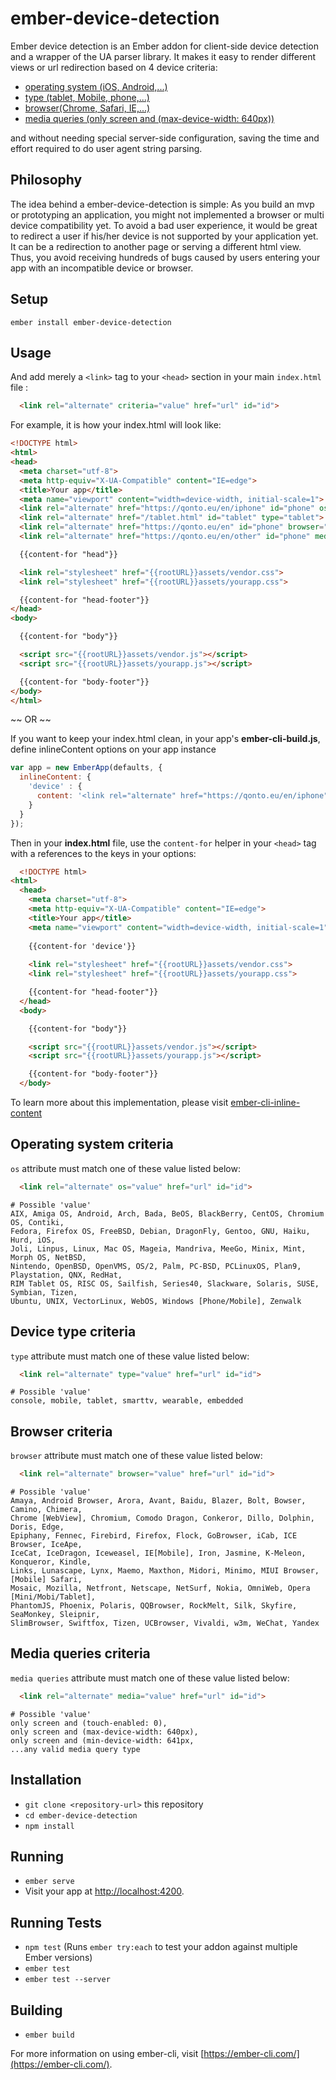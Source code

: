 # ember-device-detection

Ember device detection is an Ember addon for client-side device detection and a wrapper of the UA parser library. It makes it easy to render different views or url redirection based on  4 device criteria:
  * [operating system (iOS, Android,...)](#os)
  * [type (tablet, Mobile, phone,...)](#type)
  * [browser(Chrome, Safari, IE,...) ](#browser)
  * [media queries (only screen and (max-device-width: 640px))](#media)

and without needing special server-side configuration, saving the time and effort required to do user agent string parsing.

## Philosophy

The idea behind a ember-device-detection is simple: As you build an mvp or prototyping an application, you might not implemented a browser or multi device compatibility yet. To avoid a bad user experience, it would be great to redirect a user if his/her device is not supported by your application yet. It can be a redirection to another page or serving a different html view. Thus, you avoid receiving hundreds of bugs caused by users entering your app with an incompatible device or browser.

## Setup

` ember install ember-device-detection `

## Usage

And add merely a `<link>` tag to your `<head>` section in your main `index.html` file :
  ```html
    <link rel="alternate" criteria="value" href="url" id="id">
  ```

For example, it is how your index.html will look like:
  ```html
  <!DOCTYPE html>
<html>
  <head>
    <meta charset="utf-8">
    <meta http-equiv="X-UA-Compatible" content="IE=edge">
    <title>Your app</title>
    <meta name="viewport" content="width=device-width, initial-scale=1">
    <link rel="alternate" href="https://qonto.eu/en/iphone" id="phone" os="ios">
    <link rel="alternate" href="/tablet.html" id="tablet" type="tablet">  
    <link rel="alternate" href="https://qonto.eu/en" id="phone" browser="chrome"> 
    <link rel="alternate" href="https://qonto.eu/en/other" id="phone" media="only screen and (max-device-width: 640px)">

    {{content-for "head"}}

    <link rel="stylesheet" href="{{rootURL}}assets/vendor.css">
    <link rel="stylesheet" href="{{rootURL}}assets/yourapp.css">

    {{content-for "head-footer"}}
  </head>
  <body>

    {{content-for "body"}}

    <script src="{{rootURL}}assets/vendor.js"></script>
    <script src="{{rootURL}}assets/yourapp.js"></script>

    {{content-for "body-footer"}}
  </body>
</html>
  ```

 ~~ OR ~~

If you want to keep your index.html clean, in your app's **ember-cli-build.js**, define inlineContent options on your app instance

```js
var app = new EmberApp(defaults, {
  inlineContent: {
    'device' : {
      content: '<link rel="alternate" href="https://qonto.eu/en/iphone" id="phone" os="ios">'
    }
  }
});
```

Then in your **index.html** file, use the `content-for` helper in your `<head>` tag with a references to the keys in your options:

```html
  <!DOCTYPE html>
<html>
  <head>
    <meta charset="utf-8">
    <meta http-equiv="X-UA-Compatible" content="IE=edge">
    <title>Your app</title>
    <meta name="viewport" content="width=device-width, initial-scale=1">
    
    {{content-for 'device'}}
    
    <link rel="stylesheet" href="{{rootURL}}assets/vendor.css">
    <link rel="stylesheet" href="{{rootURL}}assets/yourapp.css">

    {{content-for "head-footer"}}
  </head>
  <body>

    {{content-for "body"}}

    <script src="{{rootURL}}assets/vendor.js"></script>
    <script src="{{rootURL}}assets/yourapp.js"></script>

    {{content-for "body-footer"}}
  </body>
```
To learn more about this implementation, please visit [ember-cli-inline-content](https://github.com/gdub22/ember-cli-inline-content)

<a name="os">Operating system criteria</a>
-----------
`os` attribute must match one of these value listed below:
  ```html
    <link rel="alternate" os="value" href="url" id="id">
  ```
  ```
# Possible 'value'
AIX, Amiga OS, Android, Arch, Bada, BeOS, BlackBerry, CentOS, Chromium OS, Contiki,
Fedora, Firefox OS, FreeBSD, Debian, DragonFly, Gentoo, GNU, Haiku, Hurd, iOS, 
Joli, Linpus, Linux, Mac OS, Mageia, Mandriva, MeeGo, Minix, Mint, Morph OS, NetBSD, 
Nintendo, OpenBSD, OpenVMS, OS/2, Palm, PC-BSD, PCLinuxOS, Plan9, Playstation, QNX, RedHat, 
RIM Tablet OS, RISC OS, Sailfish, Series40, Slackware, Solaris, SUSE, Symbian, Tizen, 
Ubuntu, UNIX, VectorLinux, WebOS, Windows [Phone/Mobile], Zenwalk
```

<a name="type">Device type criteria</a>
-----------
`type` attribute must match one of these value listed below:
  ```html
    <link rel="alternate" type="value" href="url" id="id">
  ```
  ```
# Possible 'value'
console, mobile, tablet, smarttv, wearable, embedded
```

<a name="browser">Browser criteria</a>
-----------
`browser` attribute must match one of these value listed below:
  ```html
    <link rel="alternate" browser="value" href="url" id="id">
  ```
  ```
# Possible 'value'
Amaya, Android Browser, Arora, Avant, Baidu, Blazer, Bolt, Bowser, Camino, Chimera, 
Chrome [WebView], Chromium, Comodo Dragon, Conkeror, Dillo, Dolphin, Doris, Edge, 
Epiphany, Fennec, Firebird, Firefox, Flock, GoBrowser, iCab, ICE Browser, IceApe, 
IceCat, IceDragon, Iceweasel, IE[Mobile], Iron, Jasmine, K-Meleon, Konqueror, Kindle, 
Links, Lunascape, Lynx, Maemo, Maxthon, Midori, Minimo, MIUI Browser, [Mobile] Safari, 
Mosaic, Mozilla, Netfront, Netscape, NetSurf, Nokia, OmniWeb, Opera [Mini/Mobi/Tablet], 
PhantomJS, Phoenix, Polaris, QQBrowser, RockMelt, Silk, Skyfire, SeaMonkey, Sleipnir, 
SlimBrowser, Swiftfox, Tizen, UCBrowser, Vivaldi, w3m, WeChat, Yandex
```

<a name="media">Media queries criteria</a>
-----------
`media queries` attribute must match one of these value listed below:
  ```html
    <link rel="alternate" media="value" href="url" id="id">
  ```
  ```
# Possible 'value'
only screen and (touch-enabled: 0),
only screen and (max-device-width: 640px),
only screen and (min-device-width: 641px,
...any valid media query type
```

## Installation

* `git clone <repository-url>` this repository
* `cd ember-device-detection`
* `npm install`

## Running

* `ember serve`
* Visit your app at [http://localhost:4200](http://localhost:4200).

## Running Tests

* `npm test` (Runs `ember try:each` to test your addon against multiple Ember versions)
* `ember test`
* `ember test --server`

## Building

* `ember build`

For more information on using ember-cli, visit [https://ember-cli.com/](https://ember-cli.com/).
